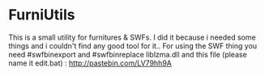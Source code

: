 # FurniUtils

This is a small utility for furnitures & SWFs. I did it because i needed some things and i couldn't find any good tool for it..
For using the SWF thing you need #swfbinexport and #swfbinreplace liblzma.dll and this file (please name it edit.bat) : http://pastebin.com/LV79hh9A
